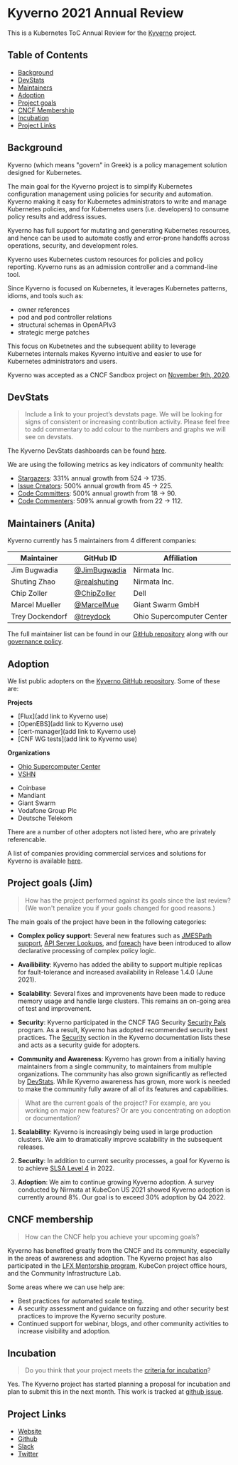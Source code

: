# Kyverno 2021 Annual Review

This is a Kubernetes ToC Annual Review for the [Kyverno](https://kyverno.io) project.

## Table of Contents
- [Background](#background)
- [DevStats](#development-metrics)
- [Maintainers](#maintainers)
- [Adoption](#adoption) 
- [Project goals](#project-goals) 
- [CNCF Membership](#annual-review-contents)
- [Incubation](#incubation)
- [Project Links](#project-links)

## Background

Kyverno (which means "govern" in Greek) is a policy management solution designed for Kubernetes. 

The main goal for the Kyverno project is to simplify Kubernetes configuration management using policies for security and automation. Kyverno making it easy for Kubernetes administrators to write and manage Kubernetes policies, and for Kubernetes users (i.e. developers) to consume policy results and address issues. 

Kyverno has full support for mutating and generating Kubernetes resources, and hence can be used to automate costly and error-prone handoffs across operations, security, and development roles.

Kyverno uses Kubernetes custom resources for policies and policy reporting. Kyverno runs as an admission controller and a command-line tool.

Since Kyverno is focused on Kubernetes, it leverages Kubernetes patterns, idioms, and tools such as:
* owner references
* pod and pod controller relations
* structural schemas in OpenAPIv3 
* strategic merge patches

This focus on Kubetnetes and the subsequent ability to leverage Kubernetes internals makes Kyverno intuitive and easier to use for Kubernetes administrators and users.

Kyverno was accepted as a CNCF Sandbox project on [November 9th, 2020](https://docs.google.com/spreadsheets/d/1Nnh_usr0tSZxaUpxTusqeIqKxMmvuEViRkyO9e_Do40/edit#gid=1136111842).

## DevStats

> Include a link to your project’s devstats page. We will be looking for signs of consistent or increasing contribution activity. Please feel free to add commentary to add colour to the numbers and graphs we will see on devstats.

The Kyverno DevStats dashboards can be found [here](https://kyverno.devstats.cncf.io/d/8/dashboards?orgId=1&refresh=15m&viewPanel=4).

We are using the following metrics as key indicators of community health:
* [Stargazers](https://kyverno.devstats.cncf.io/d/81/community-health?orgId=1&var-repo_name=All&var-metric=Stargazers&var-table=swatchers&var-pref=all&var-met1=watch&var-met2=watch&from=now-1y&to=now): 331% annual growth from 524 -> 1735.
* [Issue Creators](https://kyverno.devstats.cncf.io/d/81/community-health?orgId=1&var-repo_name=All&var-metric=Issue%20creators&var-table=scommunity_health&var-pref=&var-met1=chealthissue&var-met2=&from=now-1y&to=now): 500% annual growth from 45 -> 225.
* [Code Committers](https://kyverno.devstats.cncf.io/d/81/community-health?orgId=1&var-repo_name=All&var-metric=Code%20committers&var-table=scommunity_health&var-pref=&var-met1=chealthcommit&var-met2=&from=now-1y&to=now): 500% annual growth from 18 -> 90.
* [Code Commenters](https://kyverno.devstats.cncf.io/d/81/community-health?orgId=1&var-repo_name=All&var-metric=Code%20commenters&var-table=scommunity_health&var-pref=&var-met1=chealthcomment&var-met2=&from=now-1y&to=now): 509% annual growth from 22 -> 112.

## Maintainers (Anita)

Kyverno currently has 5 maintainers from 4 different companies:

| Maintainer           | GitHub ID                                     | Affiliation |
| -------------------- | --------------------------------------------- | ----------- |
| Jim Bugwadia          | [@JimBugwadia](https://github.com/JimBugwadia)   | Nirmata Inc.  |
| Shuting Zhao          | [@realshuting](https://github.com/realshuting)   | Nirmata Inc.   |
| Chip Zoller           | [@ChipZoller](https://github.com/chipzoller)   | Dell  |
| Marcel Mueller        | [@MarcelMue](https://github.com/MarcelMue)    | Giant Swarm GmbH |
| Trey Dockendorf       | [@treydock](https://github.com/treydock)      | Ohio Supercomputer Center |

The full maintainer list can be found in our [GitHub repository](https://github.com/kyverno/blob/main/MAINTAINERS.md) along with our [governance policy](https://kyverno.io/community/).

## Adoption

We list public adopters on the [Kyverno GitHub repository](https://github.com/kyverno/kyverno/blob/main/ADOPTERS.md). Some of these are:
 
**Projects**
* [Flux](add link to Kyverno use) 
* [OpenEBS](add link to Kyverno use)
* [cert-manager](add link to Kyverno use)
* [CNF WG tests](add link to Kyverno use)

**Organizations**
* [Ohio Supercomputer Center](https://www.osc.edu/)
* [VSHN](https://www.vshn.ch/en/)
- Coinbase
- Mandiant
- Giant Swarm
- Vodafone Group Plc
- Deutsche Telekom

There are a number of other adopters not listed here, who are privately referencable.

A list of companies providing commercial services and solutions for Kyverno is available [here](https://kyverno.io/support/).

## Project goals (Jim)

> How has the project performed against its goals since the last review? (We won't penalize you if your goals changed for good reasons.)

The main goals of the project have been in the following categories:

* **Complex policy support**: Several new features such as [JMESPath support](https://kyverno.io/docs/writing-policies/variables/), [API Server Lookups](https://kyverno.io/docs/writing-policies/external-data-sources/#variables-from-kubernetes-api-server-calls), and [foreach](https://kyverno.io/docs/writing-policies/validate/#foreach) have been introduced to allow declarative processing of complex policy logic.

* **Availibility**: Kyverno has added the ability to support multiple replicas for fault-tolerance and increased availability in Release 1.4.0 (June 2021).

* **Scalability**: Several fixes and improvenents have been made to reduce memory usage and handle large clusters. This remains an on-going area of test and improvement.

* **Security**: Kyverno participated in the CNCF TAG Security [Security Pals](https://github.com/cncf/tag-security/issues/554) program. As a result, Kyverno has adopted recommended security best practices. The [Security](https://main.kyverno.io/docs/security/) section in the Kyverno documentation lists these and acts as a security guide for adopters.

* **Community and Awareness**: Kyverno has grown from a initially having maintainers from a single community, to maintainers from multiple organizations. The community has also grown significantly as reflected by [DevStats](https://kyverno.devstats.cncf.io). While Kyverno awareness has grown, more work is needed to make the community fully aware of all of its features and capabilities.

> What are the current goals of the project? For example, are you working on major new features? Or are you concentrating on adoption or documentation?

1. **Scalability**: Kyverno is increasingly being used in large production clusters. We aim to dramatically improve scalability in the subsequent releases.

2. **Security**: In addition to current security processes, a goal for Kyverno is to achieve [SLSA Level 4](https://slsa.dev/levels) in 2022.

3. **Adoption**: We aim to continue growing Kyverno adoption. A survey conducted by Nirmata at KubeCon US 2021 showed Kyverno adoption is currently around 8%. Our goal is to exceed 30% adoption by Q4 2022.

## CNCF membership

> How can the CNCF help you achieve your upcoming goals?

Kyverno has benefited greatly from the CNCF and its community, especially in the areas of awareness and adoption. The Kyverno project has also participated in the [LFX Mentorship program](https://mentorship.lfx.linuxfoundation.org/#projects_all), KubeCon project office hours, and the Community Infrastructure Lab.

Some areas where we can use help are:
 
* Best practices for automated scale testing.
* A security assessment and guidance on fuzzing and other security best practices to improve the Kyverno security posture. 
* Continued support for webinar, blogs, and other community activities to increase visibility and adoption.

## Incubation

> Do you think that your project meets the [criteria for incubation](https://github.com/cncf/toc/blob/master/process/graduation_criteria.adoc#incubating-stage)?

Yes. The Kyverno project has started planning a proposal for incubation and plan to submit this in the next month. This work is tracked at [github issue](...).

## Project Links
 - [Website](https://kyverno.io)
 - [Github](https://github.com/kyverno)
 - [Slack](https://slack.k8s.io/#kyverno)
 - [Twitter](https://twitter.com/kyverno)




